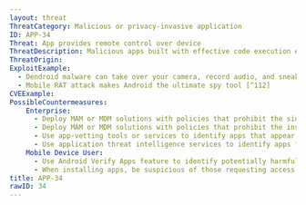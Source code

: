 ```yaml
---
layout: threat
ThreatCategory: Malicious or privacy-invasive application
ID: APP-34
Threat: App provides remote control over device
ThreatDescription: Malicious apps built with effective code execution exploits against the mobile OS and the ability to receive remote commands can provide a resourceful attacker with considerable control over a compromised mobile device. Typical usage of remote control functionality has been using build-in sensors, such as the microphone and camera, to surveil the user. However, an attacker can potentially exercise any capability of the device.
ThreatOrigin:
ExploitExample:
  - Dendroid malware can take over your camera, record audio, and sneak into Google Play [^237]
  - Mobile RAT attack makes Android the ultimate spy tool [^112]
CVEExample:
PossibleCountermeasures:
    Enterprise:
      - Deploy MAM or MDM solutions with policies that prohibit the side-loading of apps, which may bypass security checks on the app.
      - Deploy MAM or MDM solutions with policies that prohibit the installation of apps from 3rd party (unofficial) app stores.
      - Use app-vetting tools or services to identify apps that appear to provide remote control to an attacker.
      - Use application threat intelligence services to identify apps flagged as providing remote access to an attacker
    Mobile Device User:
      - Use Android Verify Apps feature to identify potentially harmful apps.
      - When installing apps, be suspicious of those requesting access to OS services or sensors that do not appear related to the functionality of the app
title: APP-34
rawID: 34
---
```

